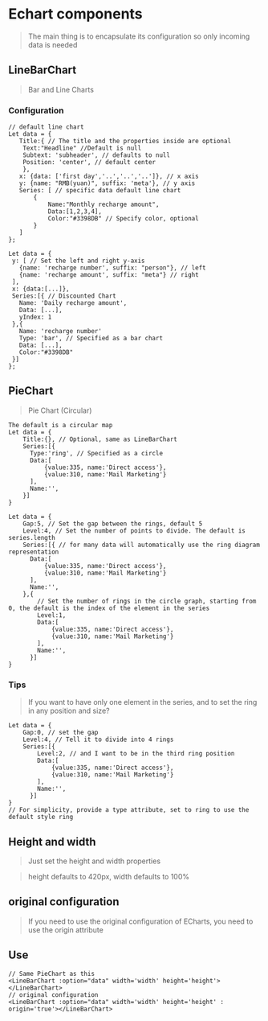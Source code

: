 # Echart components
> The main thing is to encapsulate its configuration so only incoming data is needed

## LineBarChart
> Bar and Line Charts

### Configuration
```
// default line chart
Let data = {
   Title:{ // The title and the properties inside are optional
    Text:"Headline" //Default is null
    Subtext: 'subheader', // defaults to null
    Position: 'center', // default center
    },
   x: {data: ['first day','..','..','..']}, // x axis
   y: {name: "RMB(yuan)", suffix: 'meta'}, // y axis
   Series: [ // specific data default line chart
       {
           Name:"Monthly recharge amount",
           Data:[1,2,3,4],
           Color:"#3398DB" // Specify color, optional
       }
   ]
};

Let data = {
 y: [ // Set the left and right y-axis
   {name: 'recharge number', suffix: "person"}, // left
   {name: 'recharge amount', suffix: "meta"} // right
 ],
 x: {data:[...]},
 Series:[{ // Discounted Chart
   Name: 'Daily recharge amount',
   Data: [...],
   yIndex: 1
 },{
   Name: 'recharge number'
   Type: 'bar', // Specified as a bar chart
   Data: [...],
   Color:"#3398DB"
 }]
};

```

## PieChart
> Pie Chart (Circular)

```
The default is a circular map
Let data = {
    Title:{}, // Optional, same as LineBarChart
    Series:[{
      Type:'ring', // Specified as a circle
      Data:[
          {value:335, name:'Direct access'},
          {value:310, name:'Mail Marketing'}
      ],
      Name:'',
    }]
}

Let data = {
    Gap:5, // Set the gap between the rings, default 5
    Level:4, // Set the number of points to divide. The default is series.length
    Series:[{ // for many data will automatically use the ring diagram representation
      Data:[
          {value:335, name:'Direct access'},
          {value:310, name:'Mail Marketing'}
      ],
      Name:'',
    },{
        // Set the number of rings in the circle graph, starting from 0, the default is the index of the element in the series
        Level:1,
        Data:[
            {value:335, name:'Direct access'},
            {value:310, name:'Mail Marketing'}
        ],
        Name:'',
      }]
}
```

### Tips
> If you want to have only one element in the series, and to set the ring in any position and size?

```
Let data = {
    Gap:0, // set the gap
    Level:4, // Tell it to divide into 4 rings
    Series:[{
        Level:2, // and I want to be in the third ring position
        Data:[
            {value:335, name:'Direct access'},
            {value:310, name:'Mail Marketing'}
        ],
        Name:'',
      }]
}
// For simplicity, provide a type attribute, set to ring to use the default style ring
```

## Height and width
> Just set the height and width properties

> height defaults to 420px, width defaults to 100%

## original configuration
> If you need to use the original configuration of ECharts, you need to use the origin attribute


## Use
```
// Same PieChart as this
<LineBarChart :option="data" width='width' height='height'></LineBarChart>
// original configuration
<LineBarChart :option="data" width='width' height='height' : origin='true'></LineBarChart>
```